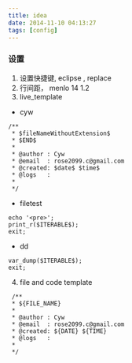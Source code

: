 ```yaml
---
title: idea
date: 2014-11-10 04:13:27
tags: [config]
---
```


### 设置

1. 设置快捷键, eclipse , replace 
2. 行间距， menlo 14 1.2
3. live_template

* cyw

````
/**
 * $fileNameWithoutExtension$
 * $END$
 *
 * @author : Cyw
 * @email  : rose2099.c@gmail.com
 * @created: $date$ $time$
 * @logs   :
 *
 */
````

* filetest

````
echo '<pre>';
print_r($ITERABLE$);
exit;
````

* dd

````
var_dump($ITERABLE$);
exit;
````

4. file and code template

````
 /**
 * ${FILE_NAME}
 *
 * @author : Cyw
 * @email  : rose2099.c@gmail.com
 * @created: ${DATE} ${TIME}
 * @logs   :
 *
 */
````